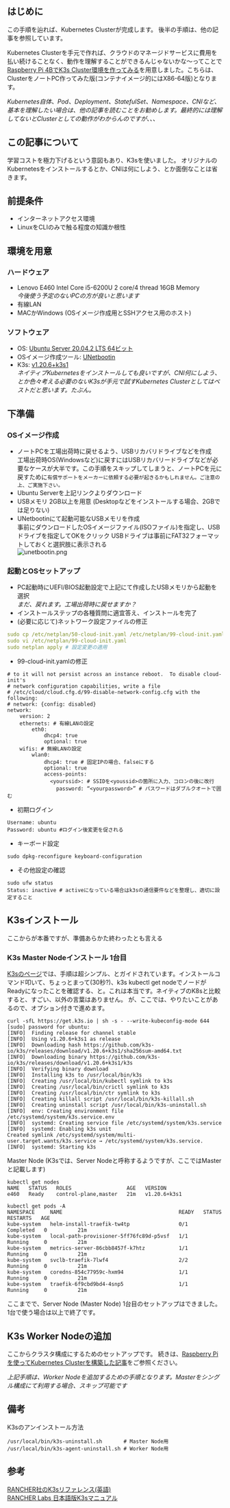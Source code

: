 ## はじめに
この手順を辿れば、Kubernetes Clusterが完成します。
後半の手順は、他の記事を参照しています。

Kubernetes Clusterを手元で作れば、クラウドのマネージドサービスに費用を払い続けることなく、動作を理解することができるんじゃないかな〜ってことで[Raspberry Pi 4BでK3s Cluster環境を作ってみる](https://github.com/fujitake/k8slearn/blob/main/docs/20210614_configure_k3s_w_rasppi_jp.md)を用意しました。こちらは、ClusterをノートPC作ってみた版(コンテナイメージ的にはX86-64版)となります。

*Kubernetes自体、Pod、Deployment、StatefulSet、Namespace、CNIなど、基本を理解したい場合は、他の記事を読むことをお勧めします。最終的には理解してないとClusterとしての動作がわからんのですが、、、*

## この記事について
学習コストを極力下げるという意図もあり、K3sを使いました。
オリジナルのKubernetesをインストールするとか、CNIは何にしよう、とか面倒なことは省きます。

## 前提条件
- インターネットアクセス環境
- LinuxをCLIのみで触る程度の知識か根性

## 環境を用意
### ハードウェア
- Lenovo E460 Intel Core i5-6200U 2 core/4 thread 16GB Memory  
*今後使う予定のないPCの方が良いと思います*
- 有線LAN
- MACかWindows (OSイメージ作成用とSSHアクセス用のホスト)

### ソフトウェア
- OS: [Ubuntu Server 20.04.2 LTS 64ビット](https://ubuntu.com/download/server)
- OSイメージ作成ツール: [UNetbootin](https://unetbootin.github.io)
- K3s: [v1.20.6+k3s1](https://k3s.io)  
*ネイティブKubernetesをインストールしても良いですが、CNI何にしよう、とか色々考える必要のないK3sが手元で試すKubernetes Clusterとしてはベストだと思います。たぶん。*

## 下準備
### OSイメージ作成
- ノートPCを工場出荷時に戻せるよう、USBリカバリドライブなどを作成  
工場出荷時OS(Windowsなど)に戻すにはUSBリカバリードライブなどが必要なケースが大半です。この手順をスキップしてしまうと、ノートPCを元に戻すために`有償サポートをメーカーに依頼する必要が起きるかもしれません。ご注意の上、ご実施下さい。`
- Ubuntu Serverを上記リンクよりダウンロード
- USBメモリ 2GB以上を用意 (Desktopなどをインストールする場合、2GBでは足りない)
- UNetbootinにて起動可能なUSBメモリを作成  
事前にダウンロードしたOSイメージファイル(ISOファイル)を指定し、USBドライブを指定してOKをクリック
USBドライブは事前にFAT32フォーマットしておくと選択肢に表示される  
![unetbootin.png](../../imgs/unetbootin.png)

### 起動とOSセットアップ
- PC起動時にUEFI/BIOS起動設定で上記にて作成したUSBメモリから起動を選択  
*まだ、戻れます。工場出荷時に戻せますか？*
- インストールステップの各種質問に適宜答え、インストールを完了  
- (必要に応じて)ネットワーク設定ファイルの修正

```shell:cloud-init.yaml
sudo cp /etc/netplan/50-cloud-init.yaml /etc/netplan/99-cloud-init.yaml # ファイルをコピー
sudo vi /etc/netplan/99-cloud-init.yaml
sudo netplan apply # 設定変更の適用
```
- 99-cloud-init.yamlの修正

```shell:修正例
# to it will not persist across an instance reboot.  To disable cloud-init's
# network configuration capabilities, write a file
# /etc/cloud/cloud.cfg.d/99-disable-network-config.cfg with the following:
# network: {config: disabled}
network:
    version: 2
    ethernets: # 有線LANの設定
        eth0:
            dhcp4: true
            optional: true
    wifis: # 無線LANの設定
        wlan0:
            dhcp4: true # 固定IPの場合、falseにする
            optional: true
            access-points:
              <yourssid>: # SSIDを<youssid>の箇所に入力、コロンの後に改行
                password: “<yourpassword>” # パスワードはダブルクオートで囲む

```
- 初期ログイン

```shell:初期ログイン
Username: ubuntu
Password: ubuntu #ログイン後変更を促される
```
- キーボード設定

```shell:キーボード設定
sudo dpkg-reconfigure keyboard-configuration
```
- その他設定の確認

```shell:その他設定の確認
sudo ufw status
Status: inactive # activeになっている場合はk3sの通信要件などを整理し、適切に設定すること
```
## K3sインストール
ここからが本番ですが、準備あらかた終わったとも言える
### K3s Master Nodeインストール 1台目
[K3sのページ](https://k3s.io)では、手順は超シンプル、とガイドされています。インストールコマンド叩いて、ちょっとまって(30秒?)、k3s kubectl get nodeでノードがReadyになったことを確認する、と。これは本当です。ネイティブのK8sと比較すると、すごい、以外の言葉はありません。
が、ここでは、やりたいことがあるので、オプション付きで進めます。

```shell:インストールコマンド
curl -sfL https://get.k3s.io | sh -s - --write-kubeconfig-mode 644
[sudo] password for ubuntu:
[INFO]  Finding release for channel stable
[INFO]  Using v1.20.6+k3s1 as release
[INFO]  Downloading hash https://github.com/k3s-io/k3s/releases/download/v1.20.6+k3s1/sha256sum-amd64.txt
[INFO]  Downloading binary https://github.com/k3s-io/k3s/releases/download/v1.20.6+k3s1/k3s
[INFO]  Verifying binary download
[INFO]  Installing k3s to /usr/local/bin/k3s
[INFO]  Creating /usr/local/bin/kubectl symlink to k3s
[INFO]  Creating /usr/local/bin/crictl symlink to k3s
[INFO]  Creating /usr/local/bin/ctr symlink to k3s
[INFO]  Creating killall script /usr/local/bin/k3s-killall.sh
[INFO]  Creating uninstall script /usr/local/bin/k3s-uninstall.sh
[INFO]  env: Creating environment file /etc/systemd/system/k3s.service.env
[INFO]  systemd: Creating service file /etc/systemd/system/k3s.service
[INFO]  systemd: Enabling k3s unit
Created symlink /etc/systemd/system/multi-user.target.wants/k3s.service → /etc/systemd/system/k3s.service.
[INFO]  systemd: Starting k3s

```
Master Node (K3sでは、Server Nodeと呼称するようですが、ここではMasterと記載します)

```shell:nodeの確認
kubectl get nodes
NAME   STATUS   ROLES                  AGE   VERSION
e460   Ready    control-plane,master   21m   v1.20.6+k3s1
```

```shell:podの状態確認
kubectl get pods -A
NAMESPACE     NAME                                      READY   STATUS      RESTARTS   AGE
kube-system   helm-install-traefik-tw4tp                0/1     Completed   0          21m
kube-system   local-path-provisioner-5ff76fc89d-p5vsf   1/1     Running     0          21m
kube-system   metrics-server-86cbb8457f-k7htz           1/1     Running     0          21m
kube-system   svclb-traefik-7lwf4                       2/2     Running     0          21m
kube-system   coredns-854c77959c-hxm94                  1/1     Running     0          21m
kube-system   traefik-6f9cbd9bd4-4snp5                  1/1     Running     0          21m
```
ここまでで、Server Node (Master Node) 1台目のセットアップはできました。1台で使う場合は以上で終了です。

## K3s Worker Nodeの追加
ここからクラスタ構成にするためのセットアップです。
続きは、[Raspberry Piを使ってKubernetes Clusterを構築した記事](https://github.com/fujitake/k8slearn/blob/main/docs/20210614_configure_k3s_w_rasppi_jp.md#5k3s-%E3%81%AEcluster%E6%A7%8B%E6%88%90%E5%8C%96)をご参照ください。

*上記手順は、Worker Nodeを追加するための手順となります。Masterをシングル構成にて利用する場合、スキップ可能です*

## 備考
K3sのアンインストール方法

```shell:K3sアンインストールコマンド
/usr/local/bin/k3s-uninstall.sh       # Master Node用
/usr/local/bin/k3s-agent-uninstall.sh # Worker Node用
```

## 参考
[RANCHER社のK3sリファレンス(英語)](https://rancher.com/docs/k3s/latest/en/)  
[RANCHER Labs 日本語版K3sマニュアル](https://rancher.co.jp/pdfs/K3s-eBook4Styles0507.pdf)

